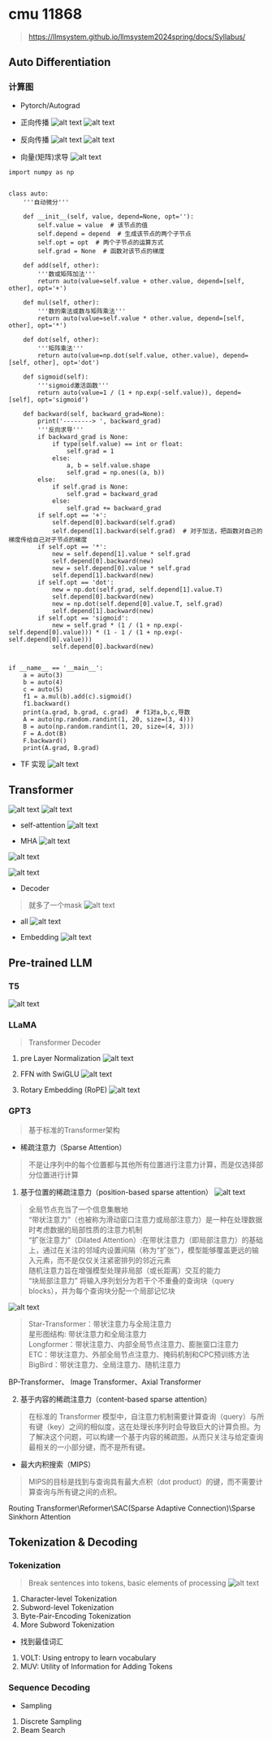 # cmu 11868
> https://llmsystem.github.io/llmsystem2024spring/docs/Syllabus/

## Auto Differentiation

### 计算图
*  Pytorch/Autograd

* 正向传播
![alt text](../img/cmu-11868/image-1.png)
![alt text](../img/cmu-11868/image-2.png)

* 反向传播
![alt text](../img/cmu-11868/image-3.png)
![alt text](../img/cmu-11868/image-4.png)
* 向量(矩阵)求导
![alt text](../img/cmu-11868/image-5.png)

```
import numpy as np


class auto:
    '''自动微分'''

    def __init__(self, value, depend=None, opt=''):
        self.value = value  # 该节点的值
        self.depend = depend  # 生成该节点的两个子节点
        self.opt = opt  # 两个子节点的运算方式
        self.grad = None  # 函数对该节点的梯度

    def add(self, other):
        '''数或矩阵加法'''
        return auto(value=self.value + other.value, depend=[self, other], opt='+')

    def mul(self, other):
        '''数的乘法或数与矩阵乘法'''
        return auto(value=self.value * other.value, depend=[self, other], opt='*')

    def dot(self, other):
        '''矩阵乘法'''
        return auto(value=np.dot(self.value, other.value), depend=[self, other], opt='dot')

    def sigmoid(self):
        '''sigmoid激活函数'''
        return auto(value=1 / (1 + np.exp(-self.value)), depend=[self], opt='sigmoid')

    def backward(self, backward_grad=None):
        print('--------> ', backward_grad)
        '''反向求导'''
        if backward_grad is None:
            if type(self.value) == int or float:
                self.grad = 1
            else:
                a, b = self.value.shape
                self.grad = np.ones((a, b))
        else:
            if self.grad is None:
                self.grad = backward_grad
            else:
                self.grad += backward_grad
        if self.opt == '+':
            self.depend[0].backward(self.grad)
            self.depend[1].backward(self.grad)  # 对于加法，把函数对自己的梯度传给自己对子节点的梯度
        if self.opt == '*':
            new = self.depend[1].value * self.grad
            self.depend[0].backward(new)
            new = self.depend[0].value * self.grad
            self.depend[1].backward(new)
        if self.opt == 'dot':
            new = np.dot(self.grad, self.depend[1].value.T)
            self.depend[0].backward(new)
            new = np.dot(self.depend[0].value.T, self.grad)
            self.depend[1].backward(new)
        if self.opt == 'sigmoid':
            new = self.grad * (1 / (1 + np.exp(-self.depend[0].value))) * (1 - 1 / (1 + np.exp(-self.depend[0].value)))
            self.depend[0].backward(new)


if __name__ == '__main__':
    a = auto(3)
    b = auto(4)
    c = auto(5)
    f1 = a.mul(b).add(c).sigmoid()
    f1.backward()
    print(a.grad, b.grad, c.grad)  # f1对a,b,c,导数
    A = auto(np.random.randint(1, 20, size=(3, 4)))
    B = auto(np.random.randint(1, 20, size=(4, 3)))
    F = A.dot(B)
    F.backward()
    print(A.grad, B.grad)
```

* TF 实现
![alt text](../img/cmu-11868/image-6.png)


## Transformer

![alt text](../img/cmu-11868/image-7.png)
![alt text](../img/cmu-11868/image-8.png)

* self-attention
![alt text](../img/cmu-11868/image-12.png)

* MHA
![alt text](../img/cmu-11868/image-9.png)

![alt text](../img/cmu-11868/image-10.png)

![alt text](../img/cmu-11868/image-11.png)

* Decoder
> 就多了一个mask
![alt text](../img/cmu-11868/image-13.png)

* all
![alt text](../img/cmu-11868/image-14.png)

*  Embedding
![alt text](../img/cmu-11868/image-15.png)


## Pre-trained LLM

### T5
![alt text](../img/cmu-11868/image-16.png)
### LLaMA
> Transformer Decoder

1. pre Layer Normalization
![alt text](../img/cmu-11868/image-17.png)
2. FFN with SwiGLU
![alt text](../img/cmu-11868/image-18.png)

3. Rotary Embedding (RoPE)
![alt text](../img/cmu-11868/image-19.png)

### GPT3
> 基于标准的Transformer架构  

*  稀疏注意力（Sparse Attention）
> 不是让序列中的每个位置都与其他所有位置进行注意力计算，而是仅选择部分位置进行计算

1. 基于位置的稀疏注意力（position-based sparse attention）
![alt text](../img/cmu-11868/image-20.png)  
> 全局节点充当了一个信息集散地  
> “带状注意力”（也被称为滑动窗口注意力或局部注意力）是一种在处理数据时考虑数据的局部性质的注意力机制  
> “扩张注意力”（Dilated Attention）:在带状注意力（即局部注意力）的基础上，通过在关注的邻域内设置间隔（称为“扩张”），模型能够覆盖更远的输入元素，而不是仅仅关注紧密排列的邻近元素  
> 随机注意力旨在增强模型处理非局部（或长距离）交互的能力  
> “块局部注意力” 将输入序列划分为若干个不重叠的查询块（query blocks），并为每个查询块分配一个局部记忆块  

![alt text](../img/cmu-11868/image-21.png)
> Star-Transformer：带状注意力与全局注意力  
> 星形图结构: 带状注意力和全局注意力  
> Longformer：带状注意力、内部全局节点注意力、膨胀窗口注意力  
> ETC：带状注意力、外部全局节点注意力、掩码机制和CPC预训练方法
> BigBird：带状注意力、全局注意力、随机注意力

BP-Transformer、 Image Transformer、Axial Transformer   

2. 基于内容的稀疏注意力（content-based sparse attention）
> 在标准的 Transformer 模型中，自注意力机制需要计算查询（query）与所有键（key）之间的相似度，这在处理长序列时会导致巨大的计算负担。为了解决这个问题，可以构建一个基于内容的稀疏图，从而只关注与给定查询最相关的一小部分键，而不是所有键。

* 最大内积搜索（MIPS）
> MIPS的目标是找到与查询具有最大点积（dot product）的键，而不需要计算查询与所有键之间的点积。


Routing Transformer\Reformer\SAC(Sparse Adaptive Connection)\Sparse Sinkhorn Attention

## Tokenization & Decoding

### Tokenization
> Break sentences into tokens, basic elements of processing
![alt text](../img/cmu-11868/image-22.png)

1. Character-level Tokenization
2. Subword-level Tokenization
3. Byte-Pair-Encoding Tokenization
4. More Subword Tokenization

* 找到最佳词汇
1. VOLT: Using entropy to learn vocabulary
2. MUV: Utility of Information for Adding Tokens

### Sequence Decoding

* Sampling
1. Discrete Sampling
2. Beam Search







